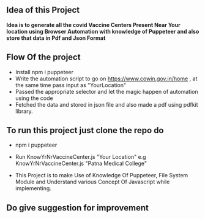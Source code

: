 ## Idea of this Project

**Idea is to generate all the covid **Vaccine Centers** Present Near Your location using Browser Automation with knowledge of Puppeteer and also store that data in Pdf and Json Format**

## Flow Of the project

* Install npm i puppeteer
* Write the automation script to go on https://www.cowin.gov.in/home , at the same time pass input as "YourLocation"
* Passed the appropriate selector and let the magic happen of automation using the code
* Fetched the data and stored in json file and also made a pdf using pdfkit library.

## To run this project just clone the repo do 
* npm i puppeteer
* Run KnowYrNrVaccineCenter.js "Your Location" e.g KnowYrNrVaccineCenter.js "Patna Medical College"


* This Project is to make Use of Knowledge Of Puppeteer, File System Module and Understand various Concept Of Javascript while implementing.


## Do give suggestion for improvement 

